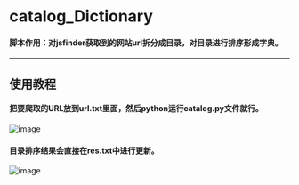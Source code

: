 # catalog_Dictionary
#### 脚本作用：对jsfinder获取到的网站url拆分成目录，对目录进行排序形成字典。
---
## 使用教程
#### 把要爬取的URL放到url.txt里面，然后python运行catalog.py文件就行。
![image](https://user-images.githubusercontent.com/62537001/206825531-36129c94-8cae-41bc-9d51-fa7e5686ef8b.png)

#### 目录排序结果会直接在res.txt中进行更新。
![image](https://user-images.githubusercontent.com/62537001/206825549-699c3387-5978-48c5-81dc-43e548177a1f.png)


